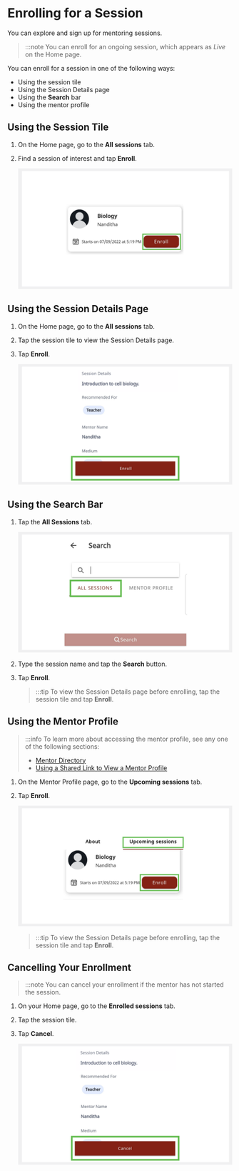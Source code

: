 # Enrolling for a Session

You can explore and sign up for mentoring sessions.

>:::note
>You can enroll for an ongoing session, which appears as *Live* on the Home page.

You can enroll for a session in one of the following ways:
* Using the session tile
* Using the Session Details page
* Using the **Search** bar 
* Using the mentor profile

## Using the Session Tile

1. On the Home page, go to the **All sessions** tab. 

2. Find a session of interest and tap **Enroll**.

    ![](media/enrollbutton.PNG) 

## Using the Session Details Page

1. On the Home page, go to the **All sessions** tab.

2. Tap the session tile to view the Session Details page.

3. Tap **Enroll**.

    ![](media/enrolling-button.PNG)
 
## Using the Search Bar

1. Tap the **All Sessions** tab.

    ![](media/search-sessions.png)

2. Type the session name and tap the **Search** button. 

3. Tap **Enroll**.

    >:::tip
    >To view the Session Details page before enrolling, tap the session tile and tap **Enroll**.

## Using the Mentor Profile

>:::info
>To learn more about accessing the mentor profile, see any one of the following sections:
>* [Mentor Directory](mentor-directory.md)
>* [Using a Shared Link to View a Mentor Profile](viewing-a-mentorprofile-using-a-sharedlink.md)

1.	On the Mentor Profile page, go to the **Upcoming sessions** tab.

2.	Tap **Enroll**. 

    ![](media/mentorprofile-enroll.png)

    >:::tip
    >To view the Session Details page before enrolling, tap the session tile and tap **Enroll**.
   
## Cancelling Your Enrollment

> :::note 
> You can cancel your enrollment if the mentor has not started the session.

1.	On your Home page, go to the **Enrolled sessions** tab.

2. Tap the session tile.

3. Tap **Cancel**.

    ![](media/cancel-enrollment.png)


